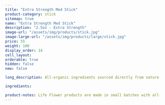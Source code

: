 ```yaml
---
title: "Extra Strength Med Stick"
product-category: stick
sitemap: true
name: "Extra Strength Med Stick"
description: "2.5oz - Extra Strength"
image-url: "/assets/img/products/stick.jpg"
image-large-url: "/assets/img/products/large/stick.jpg"
price: 55
weight: 100
display_order: 14
cell_layout:
orderable: true
hidden: false
new: false

long_description: All-organic ingredients sourced directly from nature to ease aches, pains, burns, and scars. Coconut oil and olive oil work by nourishing the skin while the anti-inflammatory properties of beeswax, shea butter, lavender and eucalyptus essential oils relieve the muscles.

ingredients:

product-notes: Life Flower products are made in small batches with all-natural and boutique ingredients. Most orders are processed within 3 days of being placed.
---
```

